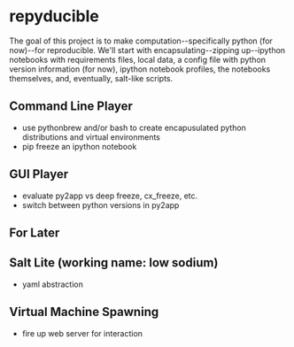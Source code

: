 repyducible
===========

The goal of this project is to make computation--specifically python (for now)--for reproducible. We'll start with encapsulating--zipping up--ipython notebooks with requirements files, local data, a config file with python version information (for now), ipython notebook profiles, the notebooks themselves, and, eventually, salt-like scripts.

Command Line Player
-------------------
- use pythonbrew and/or bash to create encapusulated python distributions and virtual environments
- pip freeze an ipython notebook

GUI Player
----------
- evaluate py2app vs deep freeze, cx_freeze, etc.
- switch between python versions in py2app

For Later
-----

Salt Lite (working name: low sodium)
------------------------------------
- yaml abstraction

Virtual Machine Spawning
------------------------
- fire up web server for interaction
